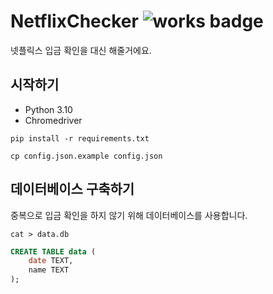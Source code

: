 # NetflixChecker ![works badge](https://cdn.jsdelivr.net/gh/nikku/works-on-my-machine@v0.2.0/badge.svg)

넷플릭스 입금 확인을 대신 해줄거에요.

## 시작하기

- Python 3.10
- Chromedriver

```shell
pip install -r requirements.txt
```

```shell
cp config.json.example config.json
```

## 데이터베이스 구축하기 

중복으로 입금 확인을 하지 않기 위해 데이터베이스를 사용합니다.

```shell
cat > data.db
```

```sql
CREATE TABLE data (
    date TEXT,
    name TEXT
);
```
